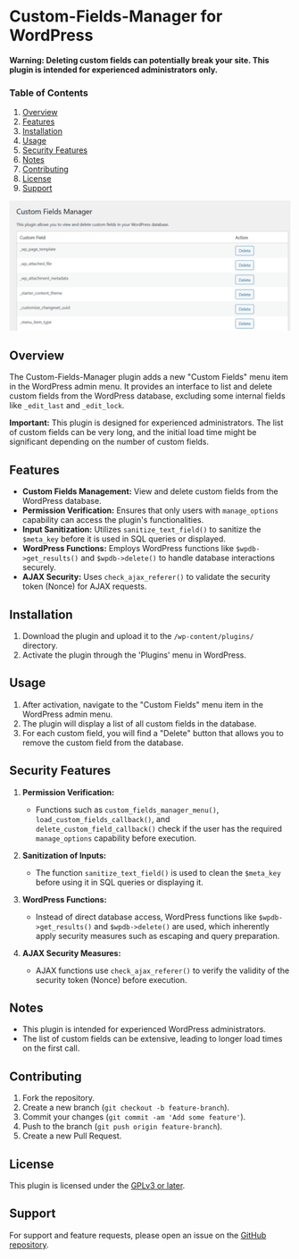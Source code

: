 # Custom-Fields-Manager for WordPress
**Warning: Deleting custom fields can potentially break your site. This plugin is intended for experienced administrators only.**


### Table of Contents

1. [Overview](#overview)
2. [Features](#features)
3. [Installation](#installation)
4. [Usage](#usage)
5. [Security Features](#security-features)
6. [Notes](#notes)
7. [Contributing](#contributing)
8. [License](#license)
9. [Support](#support)

![Custums Fields Manager](assets/custom_field_manager.png)

## Overview

The Custom-Fields-Manager plugin adds a new "Custom Fields" menu item in the WordPress admin menu. It provides an interface to list and delete custom fields from the WordPress database, excluding some internal fields like `_edit_last` and `_edit_lock`.

**Important:** This plugin is designed for experienced administrators. The list of custom fields can be very long, and the initial load time might be significant depending on the number of custom fields.

## Features

- **Custom Fields Management:** View and delete custom fields from the WordPress database.
- **Permission Verification:** Ensures that only users with `manage_options` capability can access the plugin's functionalities.
- **Input Sanitization:** Utilizes `sanitize_text_field()` to sanitize the `$meta_key` before it is used in SQL queries or displayed.
- **WordPress Functions:** Employs WordPress functions like `$wpdb->get_results()` and `$wpdb->delete()` to handle database interactions securely.
- **AJAX Security:** Uses `check_ajax_referer()` to validate the security token (Nonce) for AJAX requests.

## Installation

1. Download the plugin and upload it to the `/wp-content/plugins/` directory.
2. Activate the plugin through the 'Plugins' menu in WordPress.

## Usage

1. After activation, navigate to the "Custom Fields" menu item in the WordPress admin menu.
2. The plugin will display a list of all custom fields in the database.
3. For each custom field, you will find a "Delete" button that allows you to remove the custom field from the database.

## Security Features

1. **Permission Verification:** 
    - Functions such as `custom_fields_manager_menu()`, `load_custom_fields_callback()`, and `delete_custom_field_callback()` check if the user has the required `manage_options` capability before execution.

2. **Sanitization of Inputs:**
    - The function `sanitize_text_field()` is used to clean the `$meta_key` before using it in SQL queries or displaying it.

3. **WordPress Functions:**
    - Instead of direct database access, WordPress functions like `$wpdb->get_results()` and `$wpdb->delete()` are used, which inherently apply security measures such as escaping and query preparation.

4. **AJAX Security Measures:**
    - AJAX functions use `check_ajax_referer()` to verify the validity of the security token (Nonce) before execution.

## Notes

- This plugin is intended for experienced WordPress administrators.
- The list of custom fields can be extensive, leading to longer load times on the first call.

## Contributing

1. Fork the repository.
2. Create a new branch (`git checkout -b feature-branch`).
3. Commit your changes (`git commit -am 'Add some feature'`).
4. Push to the branch (`git push origin feature-branch`).
5. Create a new Pull Request.

## License

This plugin is licensed under the [GPLv3 or later](https://www.gnu.org/licenses/gpl-3.0.html).

## Support

For support and feature requests, please open an issue on the [GitHub repository](https://github.com/VolkanSah/Custom-Fields-Manager/issues).

